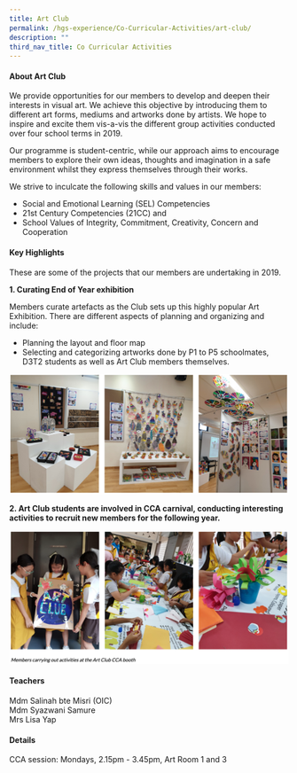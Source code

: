 ```yaml
---
title: Art Club
permalink: /hgs-experience/Co-Curricular-Activities/art-club/
description: ""
third_nav_title: Co Curricular Activities
---
```

#### About Art Club
We provide opportunities for our members to develop and deepen their interests in visual art. We achieve this objective by introducing them to different art forms, mediums and artworks done by artists. We hope to inspire and excite them vis-a-vis the different group activities conducted over four school terms in 2019. 

Our programme is student-centric, while our approach aims to encourage members to explore their own ideas, thoughts and imagination in a safe environment whilst they express themselves through their works. 

We strive to inculcate the following skills and values in our members:
* Social and Emotional Learning (SEL) Competencies
* 21st Century Competencies (21CC) and 
* School Values of Integrity, Commitment, Creativity, Concern and Cooperation

#### Key Highlights
These are some of the projects that our members are undertaking in 2019.

**1\.	Curating End of Year exhibition**

Members curate artefacts as the Club sets up this highly popular Art Exhibition. There are different aspects of planning and organizing and include: 
* Planning the layout and floor map  
* Selecting and categorizing artworks done by P1 to P5 schoolmates, D3T2 students as well as Art Club members themselves.

![](/images/ac1.png)

**2\. Art Club students are involved in CCA carnival, conducting interesting activities to recruit new members for the following year.**

![](/images/ac2.png)

#### Teachers
Mdm Salinah bte Misri (OIC)    
Mdm Syazwani Samure    
Mrs Lisa Yap

#### Details
CCA session: Mondays, 2.15pm - 3.45pm, Art Room 1 and 3

